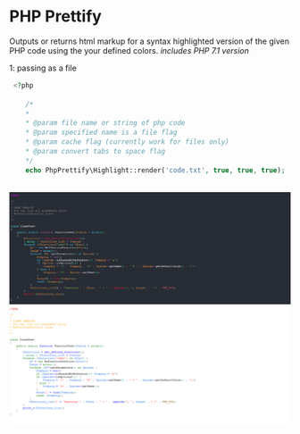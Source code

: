 # PHP Prettify

Outputs or returns html markup for a syntax highlighted version of the given PHP code using the your defined colors. *includes PHP 7.1 version*

1: passing as a file
```php
 <?php

    /*
    *
    * @param file name or string of php code
    * @param specified name is a file flag
    * @param cache flag (currently work for files only)
    * @param convert tabs to space flag
    */
    echo PhpPrettify\Highlight::render('code.txt', true, true, true);
    
```
![alt tag](https://github.com/Ghostff/php_prettify/blob/master/images/dark.png)
![alt tag](https://github.com/Ghostff/php_prettify/blob/master/images/light.png)